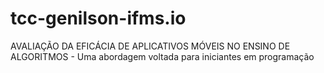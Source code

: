 # tcc-genilson-ifms.io
AVALIAÇÃO DA EFICÁCIA DE APLICATIVOS MÓVEIS NO ENSINO DE ALGORITMOS - Uma abordagem voltada para iniciantes em programação
